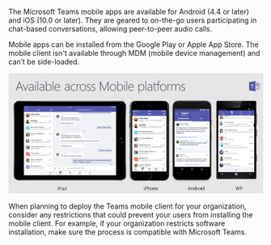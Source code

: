 The Microsoft Teams mobile apps are available for Android (4.4 or later) and iOS (10.0 or later). They are geared to on-the-go users participating in chat-based conversations, allowing peer-to-peer audio calls. 

Mobile apps can be installed from the Google Play or Apple App Store. The mobile client isn't available through MDM (mobile device management) and can’t be side-loaded.

![Mobile clients available across mobile platforms](../media/mobile-client.png)

When planning to deploy the Teams mobile client for your organization, consider any restrictions that could prevent your users from installing the mobile client. For example, if your organization restricts software installation, make sure the process is compatible with Microsoft Teams.
